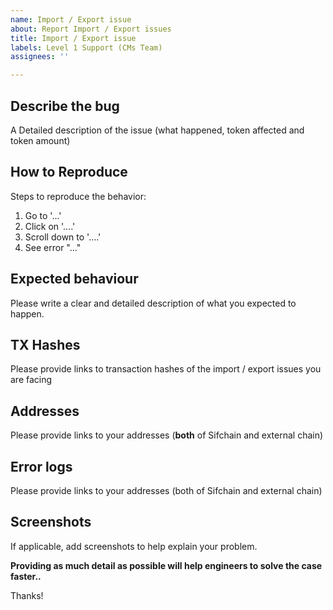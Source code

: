 ```yaml
---
name: Import / Export issue
about: Report Import / Export issues
title: Import / Export issue
labels: Level 1 Support (CMs Team)
assignees: ''

---
```


## Describe the bug

A Detailed description of the issue (what happened, token affected and token amount)



## How to Reproduce

Steps to reproduce the behavior:
1. Go to '...'
2. Click on '....'
3. Scroll down to '....'
4. See error "..."



## Expected behaviour
Please write a clear and detailed description of what you expected to happen.




## TX Hashes
Please provide links to transaction hashes of the import / export issues you are facing



## Addresses
Please provide links to your addresses (**both** of Sifchain and external chain)



## Error logs
Please provide links to your addresses (both of Sifchain and external chain)



## Screenshots
If applicable, add screenshots to help explain your problem.



**Providing as much detail as possible will help engineers to solve the case faster..**

Thanks!
